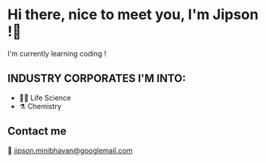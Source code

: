 # Hi there, nice to meet you, I'm Jipson !👋

 I'm currently learning coding !

## INDUSTRY CORPORATES I'M INTO:

- 👨‍🔬 Life Science
- ⚗️ Chemistry

## Contact me

 📧 jipson.minibhavan@googlemail.com
 


